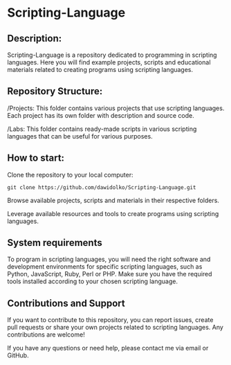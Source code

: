 # Scripting-Language

## **Description:**
Scripting-Language is a repository dedicated to programming in scripting languages. Here you will find example projects, scripts and educational materials related to creating programs using scripting languages.

## **Repository Structure:**
/Projects: This folder contains various projects that use scripting languages. Each project has its own folder with description and source code.

/Labs: This folder contains ready-made scripts in various scripting languages that can be useful for various purposes.

## **How ​​to start:**

Clone the repository to your local computer:
```
git clone https://github.com/dawidolko/Scripting-Language.git
```

Browse available projects, scripts and materials in their respective folders.

Leverage available resources and tools to create programs using scripting languages.

## **System requirements**
To program in scripting languages, you will need the right software and development environments for specific scripting languages, such as Python, JavaScript, Ruby, Perl or PHP. Make sure you have the required tools installed according to your chosen scripting language.

## **Contributions and Support**
If you want to contribute to this repository, you can report issues, create pull requests or share your own projects related to scripting languages. Any contributions are welcome!

If you have any questions or need help, please contact me via email or GitHub.
